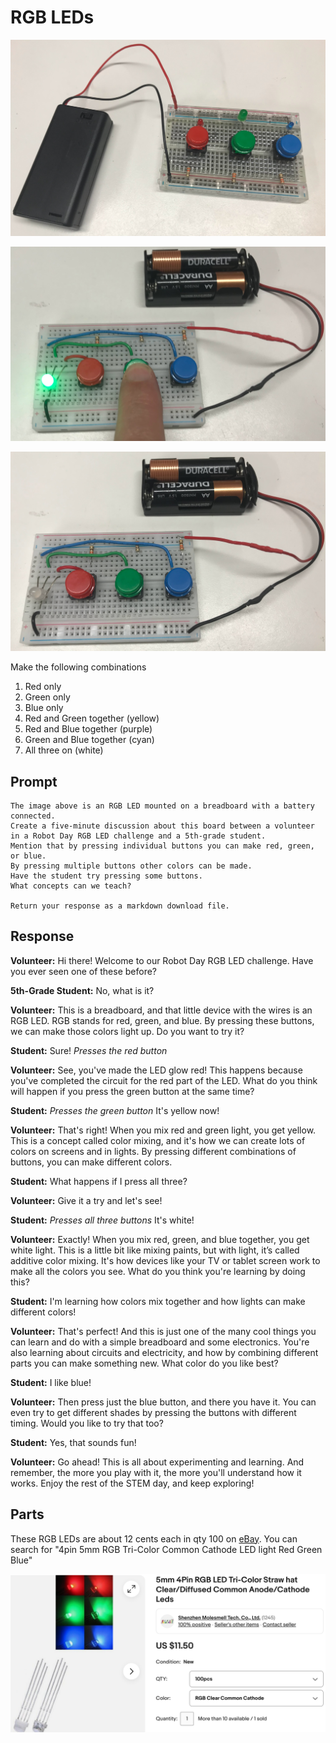 # RGB LEDs

![](../img/led-rgb-v1.jpg)

![](../img/led-rgb-v2.jpg)

![](../img/led-rgb-v3.jpg)

Make the following combinations

1. Red only
2. Green only
3. Blue only
4. Red and Green together (yellow)
5. Red and Blue together (purple)
6. Green and Blue together (cyan)
7. All three on (white)

## Prompt

```linenums="0"
The image above is an RGB LED mounted on a breadboard with a battery
connected.
Create a five-minute discussion about this board between a volunteer
in a Robot Day RGB LED challenge and a 5th-grade student.  
Mention that by pressing individual buttons you can make red, green,
or blue.
By pressing multiple buttons other colors can be made.
Have the student try pressing some buttons.
What concepts can we teach?

Return your response as a markdown download file.
```
## Response

**Volunteer:** Hi there! Welcome to our Robot Day RGB LED challenge. Have you ever seen one of these before?

**5th-Grade Student:** No, what is it?

**Volunteer:** This is a breadboard, and that little device with the wires is an RGB LED. RGB stands for red, green, and blue. By pressing these buttons, we can make those colors light up. Do you want to try it?

**Student:** Sure! *Presses the red button*

**Volunteer:** See, you've made the LED glow red! This happens because you've completed the circuit for the red part of the LED. What do you think will happen if you press the green button at the same time?

**Student:** *Presses the green button* It's yellow now!

**Volunteer:** That's right! When you mix red and green light, you get yellow. This is a concept called color mixing, and it's how we can create lots of colors on screens and in lights. By pressing different combinations of buttons, you can make different colors. 

**Student:** What happens if I press all three?

**Volunteer:** Give it a try and let's see!

**Student:** *Presses all three buttons* It's white!

**Volunteer:** Exactly! When you mix red, green, and blue together, you get white light. This is a little bit like mixing paints, but with light, it’s called additive color mixing. It's how devices like your TV or tablet screen work to make all the colors you see. What do you think you're learning by doing this?

**Student:** I'm learning how colors mix together and how lights can make different colors!

**Volunteer:** That's perfect! And this is just one of the many cool things you can learn and do with a simple breadboard and some electronics. You're also learning about circuits and electricity, and how by combining different parts you can make something new. What color do you like best?

**Student:** I like blue!

**Volunteer:** Then press just the blue button, and there you have it. You can even try to get different shades by pressing the buttons with different timing. Would you like to try that too?

**Student:** Yes, that sounds fun!

**Volunteer:** Go ahead! This is all about experimenting and learning. And remember, the more you play with it, the more you'll understand how it works. Enjoy the rest of the STEM day, and keep exploring!

## Parts

These RGB LEDs are about 12 cents each in qty 100 on [eBay](https://www.ebay.com/itm/192621925980).
You can search for "4pin 5mm RGB Tri-Color Common Cathode LED light Red Green Blue"

![](../img/rgb-led-on-ebay.png)